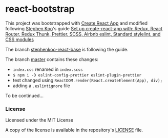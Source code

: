 # react-bootstrap

This project was bootstrapped with [Create React App](https://github.com/facebookincubator/create-react-app) and modified following [Stephen Koo](https://github.com/stephenkoo)'s guide [Set up create-react-app with: Redux, React Router, Redux Thunk, Prettier, SCSS, Airbnb eslint, Standard stylelint, and CSS modules](https://medium.com/stephenkoo/how-to-set-up-create-react-app-redux-react-router-redux-thunk-prettier-scss-airbnb-eslint-dda0bba5616a)

The branch  [stephenkoo-react-base](https://github.com/tsamaya/react-bootstrap/tree/stephenkoo-react-base) is following the guide.

The branch [master](https://github.com/tsamaya/react-bootstrap) contains these changes:
- `index.css` renamed in `index.scss`
- `$ npm i -D eslint-config-prettier eslint-plugin-prettier`
- test changed using `ReactDOM.render(React.createElement(App), div);`
- adding a `.eslintignore` file

To be continued...

### License

Licensed under the MIT License

A copy of the license is available in the repository's [LICENSE](LICENSE.md) file.
